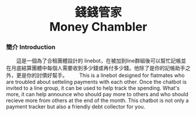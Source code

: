 <p align="center"><font size = "6">
<b>錢錢管家<br>
Money Chambler</b>
</font></p>

### 簡介 Introduction
&emsp;&emsp;這是一個為了合租團體設計的 linebot，在被加到line群組後可以幫忙記帳並在月底結算團體中每個人需要收到多少錢或再付多少錢。他除了是你的記帳助手之外，更是你的討債好幫手。
&emsp;&emsp;This is a linebot designed for flatmates who are troubled about setteling payments with each other. Once the chatbot is invited to a line group, it can be used to help track the spending. What's more, it can help announce who should pay more to others and who should recieve more from others at the end of the month. This chatbot is not only a payment tracker but also a friendly debt collector for you.

